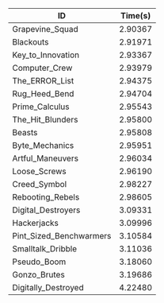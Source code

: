 |ID|Time(s)|
|-|-|
|Grapevine_Squad|2.90367|
|Blackouts|2.91971|
|Key_to_Innovation|2.93367|
|Computer_Crew|2.93979|
|The_ERROR_List|2.94375|
|Rug_Heed_Bend|2.94704|
|Prime_Calculus|2.95543|
|The_Hit_Blunders|2.95800|
|Beasts|2.95808|
|Byte_Mechanics|2.95951|
|Artful_Maneuvers|2.96034|
|Loose_Screws|2.96190|
|Creed_Symbol|2.98227|
|Rebooting_Rebels|2.98605|
|Digital_Destroyers|3.09331|
|Hackerjacks|3.09996|
|Pint_Sized_Benchwarmers|3.10584|
|Smalltalk_Dribble|3.11036|
|Pseudo_Boom|3.18060|
|Gonzo_Brutes|3.19686|
|Digitally_Destroyed|4.22480|
